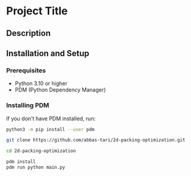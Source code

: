 # Project Title

## Description


## Installation and Setup
### Prerequisites
- Python 3.10 or higher
- PDM (Python Dependency Manager)

### Installing PDM
If you don't have PDM installed, run:

```bash
python3 -m pip install --user pdm

git clone https://github.com/abbas-tari/2d-packing-optimization.git

cd 2d-packing-optimization

pdm install
pdm run python main.py
```
